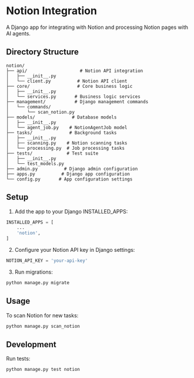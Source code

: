 # Notion Integration

A Django app for integrating with Notion and processing Notion pages with AI agents.

## Directory Structure

```tree
notion/
├── api/                    # Notion API integration
│   ├── __init__.py
│   └── client.py          # Notion API client
├── core/                  # Core business logic
│   ├── __init__.py
│   └── services.py       # Business logic services
├── management/           # Django management commands
│   └── commands/
│       └── scan_notion.py
├── models/              # Database models
│   ├── __init__.py
│   └── agent_job.py    # NotionAgentJob model
├── tasks/              # Background tasks
│   ├── __init__.py
│   ├── scanning.py    # Notion scanning tasks
│   └── processing.py  # Job processing tasks
├── tests/             # Test suite
│   ├── __init__.py
│   └── test_models.py
├── admin.py          # Django admin configuration
├── apps.py          # Django app configuration
└── config.py       # App configuration settings
```

## Setup

1. Add the app to your Django INSTALLED_APPS:

```python
INSTALLED_APPS = [
    ...
    'notion',
]
```

2. Configure your Notion API key in Django settings:

```python
NOTION_API_KEY = 'your-api-key'
```

3. Run migrations:

```bash
python manage.py migrate
```

## Usage

To scan Notion for new tasks:

```bash
python manage.py scan_notion
```

## Development

Run tests:

```bash
python manage.py test notion
```
